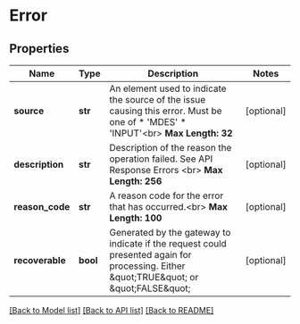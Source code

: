 # Error

## Properties
Name | Type | Description | Notes
------------ | ------------- | ------------- | -------------
**source** | **str** | An element used to indicate the source of the issue causing this error. Must be one of   * &#39;MDES&#39;  * &#39;INPUT&#39;&lt;br&gt;   __Max Length: 32__  | [optional] 
**description** | **str** | Description of the reason the operation failed. See API Response Errors &lt;br&gt; __Max Length: 256__  | [optional] 
**reason_code** | **str** | A reason code for the error that has occurred.&lt;br&gt; __Max Length: 100__  | [optional] 
**recoverable** | **bool** | Generated by the gateway to indicate if the request could presented again for processing. Either \&quot;TRUE\&quot; or \&quot;FALSE\&quot;  | [optional] 

[[Back to Model list]](../README.md#documentation-for-models) [[Back to API list]](../README.md#documentation-for-api-endpoints) [[Back to README]](../README.md)


